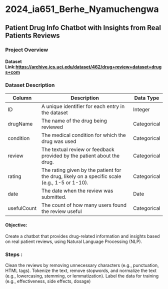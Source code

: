 # 2024_ia651_Berhe_Nyamuchengwa
## Patient Drug Info Chatbot with Insights from Real Patients Reviews
### Project Overview
#### Dataset Link:https://archive.ics.uci.edu/dataset/462/drug+review+dataset+drugs+com
### Dataset Description
| Column       | Description            | Data Type   |
|--------------|------------------------|-------------|
| ID            | A unique identifier for each entry in the dataset                    | Integer     |
| drugName     | The name of the drug being reviewed     | Categorical |
| condition    | The medical condition for which the drug was used     | Categorical |
| review       | The textual review or feedback provided by the patient about the drug.      | Categorical |
| rating       | The rating given by the patient for the drug, likely on a specific scale (e.g., 1-5 or 1-10).          | Categorical |
| date         | The date when the review was submitted.          | Date        |
| usefulCount  | The count of how many users found the review useful  | Categorical |



#### Objective:
Create a chatbot that provides drug-related information and insights based on real patient reviews, using Natural Language Processing (NLP).

### Steps :
Clean the reviews by removing unnecessary characters (e.g., punctuation, HTML tags).
Tokenize the text, remove stopwords, and normalize the text (e.g., lowercasing, stemming, or lemmatization).
Label the data for training (e.g., effectiveness, side effects, dosage)
